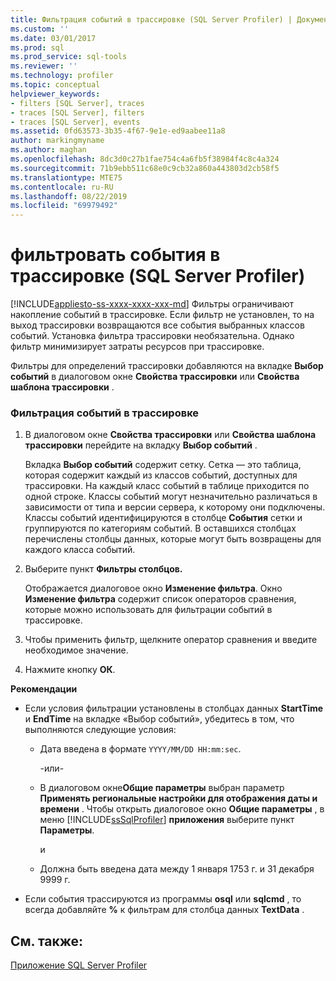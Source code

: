 ```yaml
---
title: Фильтрация событий в трассировке (SQL Server Profiler) | Документация Майкрософт
ms.custom: ''
ms.date: 03/01/2017
ms.prod: sql
ms.prod_service: sql-tools
ms.reviewer: ''
ms.technology: profiler
ms.topic: conceptual
helpviewer_keywords:
- filters [SQL Server], traces
- traces [SQL Server], filters
- traces [SQL Server], events
ms.assetid: 0fd63573-3b35-4f67-9e1e-ed9aabee11a8
author: markingmyname
ms.author: maghan
ms.openlocfilehash: 8dc3d0c27b1fae754c4a6fb5f38984f4c8c4a324
ms.sourcegitcommit: 71b9ebb511c68e0c9cb32a860a443803d2cb58f5
ms.translationtype: MTE75
ms.contentlocale: ru-RU
ms.lasthandoff: 08/22/2019
ms.locfileid: "69979492"
---
```

# <a name="filter-events-in-a-trace-sql-server-profiler"></a>фильтровать события в трассировке (SQL Server Profiler)
[!INCLUDE[appliesto-ss-xxxx-xxxx-xxx-md](../../includes/appliesto-ss-xxxx-xxxx-xxx-md.md)]
  Фильтры ограничивают накопление событий в трассировке. Если фильтр не установлен, то на выход трассировки возвращаются все события выбранных классов событий. Установка фильтра трассировки необязательна. Однако фильтр минимизирует затраты ресурсов при трассировке.  
  
 Фильтры для определений трассировки добавляются на вкладке **Выбор событий** в диалоговом окне **Свойства трассировки** или **Свойства шаблона трассировки** .  
  
### <a name="to-filter-events-in-a-trace"></a>Фильтрация событий в трассировке  
  
1.  В диалоговом окне **Свойства трассировки** или **Свойства шаблона трассировки** перейдите на вкладку **Выбор событий** .  
  
     Вкладка **Выбор событий** содержит сетку. Сетка — это таблица, которая содержит каждый из классов событий, доступных для трассировки. На каждый класс событий в таблице приходится по одной строке. Классы событий могут незначительно различаться в зависимости от типа и версии сервера, к которому они подключены. Классы событий идентифицируются в столбце **События** сетки и группируются по категориям событий. В оставшихся столбцах перечислены столбцы данных, которые могут быть возвращены для каждого класса событий.  
  
2.  Выберите пункт **Фильтры столбцов.**  
  
     Отображается диалоговое окно **Изменение фильтра**. Окно **Изменение фильтра** содержит список операторов сравнения, которые можно использовать для фильтрации событий в трассировке.  
  
3.  Чтобы применить фильтр, щелкните оператор сравнения и введите необходимое значение.  
  
4.  Нажмите кнопку **ОК**.  
  
 **Рекомендации**  
  
-   Если условия фильтрации установлены в столбцах данных **StartTime** и **EndTime** на вкладке «Выбор событий», убедитесь в том, что выполняются следующие условия:  
  
    -   Дата введена в формате `YYYY/MM/DD HH:mm:sec`.  
  
         -или-  
  
    -   В диалоговом окне**Общие параметры** выбран параметр **Применять региональные настройки для отображения даты и времени** . Чтобы открыть диалоговое окно **Общие параметры** , в меню [!INCLUDE[ssSqlProfiler](../../includes/sssqlprofiler-md.md)] **приложения** выберите пункт **Параметры**.  
  
         и  
  
    -   Должна быть введена дата между 1 января 1753 г. и 31 декабря 9999 г.  
  
-   Если события трассируются из программы **osql** или **sqlcmd** , то всегда добавляйте **%** к фильтрам для столбца данных **TextData** .  
  
## <a name="see-also"></a>См. также:  
 [Приложение SQL Server Profiler](../../tools/sql-server-profiler/sql-server-profiler.md)  
  
  
